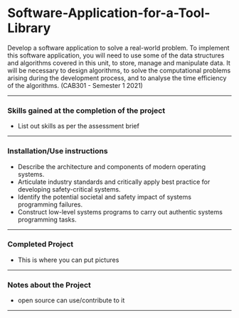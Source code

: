 # Software-Application-for-a-Tool-Library
Develop a software application to solve a real-world problem. To implement this software application, you will need to use some of the data structures and algorithms covered in this unit, to store, manage and manipulate data. It will be necessary to design algorithms, to solve the computational problems arising during the development process, and to analyse the time efficiency of the algorithms. (CAB301 - Semester 1 2021)

---
### Skills gained at the completion of the project
- List out skills as per the assessment brief
---
### Installation/Use instructions
-   Describe the architecture and components of modern operating systems.
-   Articulate industry standards and critically apply best practice for developing safety-critical systems.
-   Identify the potential societal and safety impact of systems programming failures.
-   Construct low-level systems programs to carry out authentic systems programming tasks.
---
### Completed Project
- This is where you can put pictures
---
### Notes about the Project
- open source can use/contribute to it
---
